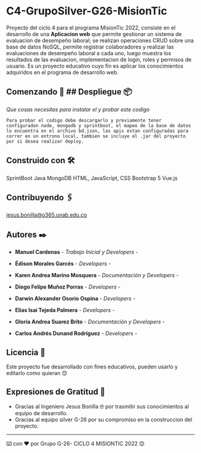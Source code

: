 # C4-GrupoSilver-G26-MisionTic
Proyecto del ciclo 4 para el programa MisionTic 2022, consiste en el desarrollo de una  **Aplicacion web** que permite gestionar un sistema de evaluacion de desempeño laboral; 
se realizan operaciones CRUD sobre una base de datos NoSQL, permite registrar colaboradores y realizar las evaluaciones de desempeño laboral a cada uno, luego muestra los resultados de las evaluacion, implementacion de login, roles y permisos de usuario. Es un proyecto educativo cuyo fin es aplicar los conocimientos adquiridos en el programa de desarrollo web.

## Comenzando 🚀 ## Despliegue 📦

_Que cosas necesitas para instalar el y probar este codigo_

```
Para probar el codigo debe descargarlo y previamente tener configuradon node, mongodb y sprintboot, el mapeo de la base de datos lo encuentra en el archivo bd.json, las apis estan configuradas para correr en un entrono local, tambien se incluye el .jar del proyecto por si desea realizar deploy.
```

## Construido con 🛠️

SprintBoot Java
MongoDB
HTML, JavaScript, CSS
Bootstrap 5
Vue.js

## Contribuyendo 🖇️

jesus.bonilla@o365.unab.edu.co


## Autores ✒️

* **Manuel Cardenas** - *Trabajo Inicial y Developers* - 

* **Édison Morales Garcés** - *Developers* -  

* **Karen Andrea Marino Mosquera** - *Documentación y Developers* - 

* **Diego Felipe Muñoz Porras** - *Developers* -  

* **Darwin Alexander Osorio Ospina** - *Developers* -  

* **Elías Isaí Tejeda Palmera** - *Developers* -  

* **Gloria Andrea Suarez Brito** - *Documentación y Developers* -  

* **Carlos Andrés Dunand Rodríguez** - *Developers* - 


## Licencia 📄

Este proyecto fue desarrollado con fines educativos, pueden usarlo y editarlo como quieran 😊

## Expresiones de Gratitud 🎁

* Gracias al Ingeniero Jesus Bonilla 🤓 por trasmitir sus conocimientos al equipo de desarrollo.
* Gracias al equipo silver G-26 por su compromiso en la construccion del proyecto.

---
⌨️ con ❤️ por Grupo G-26- CICLO 4 MISIONTIC 2022 😊

